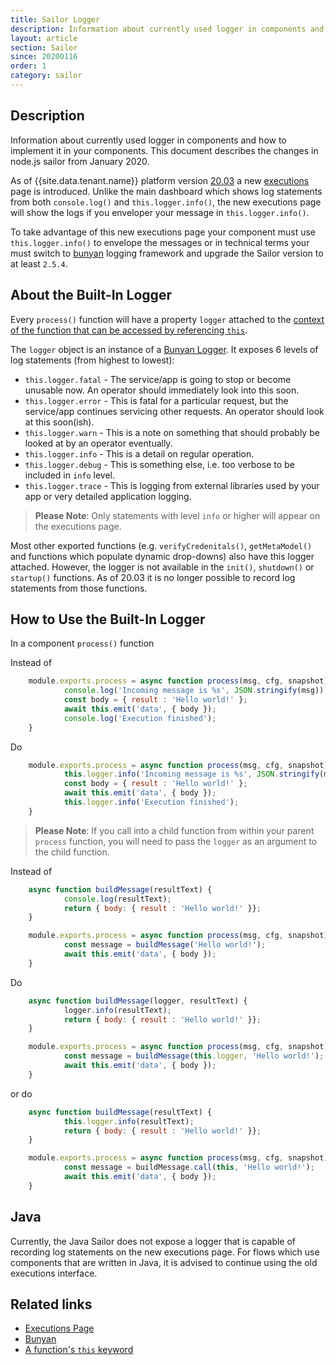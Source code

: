 ```yaml
---
title: Sailor Logger
description: Information about currently used logger in components and how to implement it in your components. This document describes the changes in node.js sailor from January 2020.
layout: article
section: Sailor
since: 20200116
order: 1
category: sailor
---
```


## Description

Information about currently used logger in components and how to implement it in
your components. This document describes the changes in node.js sailor from January 2020.

As of {{site.data.tenant.name}} platform version [20.03](/releases/20.03) a new
[executions](/getting-started/executions) page is introduced. Unlike the main
dashboard which shows log statements from both `console.log()` and `this.logger.info()`,
the new executions page will show the logs if you enveloper your message in `this.logger.info()`.

To take advantage of this new executions page your component must use
`this.logger.info()` to envelope the messages or in technical terms your must
switch to [bunyan](https://github.com/trentm/node-bunyan) logging framework and
upgrade the Sailor version to at least `2.5.4`.

## About the Built-In Logger

Every `process()` function will have a property `logger` attached to the [context of the function that can be accessed by referencing `this`](https://developer.mozilla.org/en-US/docs/Web/JavaScript/Reference/Operators/this).

The `logger` object is an instance of a [Bunyan Logger](https://github.com/trentm/node-bunyan).
It exposes 6 levels of log statements (from highest to lowest):

-   `this.logger.fatal` - The service/app is going to stop or become unusable now. An operator should immediately look into this soon.
-   `this.logger.error` - This is fatal for a particular request, but the service/app continues servicing other requests. An operator should look at this soon(ish).
-   `this.logger.warn` - This is a note on something that should probably be looked at by an operator eventually.
-   `this.logger.info` - This is a detail on regular operation.
-   `this.logger.debug` - This is something else, i.e. too verbose to be included in `info` level.
-   `this.logger.trace` - This is logging from external libraries used by your app or very detailed application logging.

> **Please Note**: Only statements with level `info` or higher will appear on the executions page.

Most other exported functions (e.g. `verifyCredenitals()`, `getMetaModel()` and
functions which populate dynamic drop-downs) also have this logger attached.
However, the logger is not available in the `init()`, `shutdown()` or `startup()`
functions.  As of 20.03 it is no longer possible to record log statements from
those functions.

## How to Use the Built-In Logger

In a component `process()` function

Instead of

```js
    module.exports.process = async function process(msg, cfg, snapshot) {
            console.log('Incoming message is %s', JSON.stringify(msg));
            const body = { result : 'Hello world!' };
            await this.emit('data', { body });
            console.log('Execution finished');
    }
```

Do
```js
    module.exports.process = async function process(msg, cfg, snapshot) {
            this.logger.info('Incoming message is %s', JSON.stringify(msg));
            const body = { result : 'Hello world!' };
            await this.emit('data', { body });
            this.logger.info('Execution finished');
    }
```

> **Please Note**: If you call into a child function from within your parent `process` function, you will need to pass the `logger` as an argument to the child function.

Instead of

```js
    async function buildMessage(resultText) {
            console.log(resultText);
            return { body: { result : 'Hello world!' }};
    }

    module.exports.process = async function process(msg, cfg, snapshot) {
            const message = buildMessage('Hello world!');
            await this.emit('data', { body });
    }
```
Do
```js
    async function buildMessage(logger, resultText) {
            logger.info(resultText);
            return { body: { result : 'Hello world!' }};
    }

    module.exports.process = async function process(msg, cfg, snapshot) {
            const message = buildMessage(this.logger, 'Hello world!');
            await this.emit('data', { body });
    }
```
or do
```js
    async function buildMessage(resultText) {
            this.logger.info(resultText);
            return { body: { result : 'Hello world!' }};
    }

    module.exports.process = async function process(msg, cfg, snapshot) {
            const message = buildMessage.call(this, 'Hello world!');
            await this.emit('data', { body });
    }
```

## Java

Currently, the Java Sailor does not expose a logger that is capable of recording
log statements on the new executions page. For flows which use components that
are written in Java, it is advised to continue using the old executions interface.

## Related links

- [Executions Page](/getting-started/executions)
- [Bunyan](https://github.com/trentm/node-bunyan)
- [A function's `this` keyword](https://developer.mozilla.org/en-US/docs/Web/JavaScript/Reference/Operators/this)
